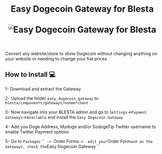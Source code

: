 <h1 align="center">
Easy Dogecoin Gateway for Blesta
<br><br>
<img src="https://dogegarden.com/img/blesta.png" alt="Easy Dogecoin Gateway for Blesta" />
<br><br>
</h1>

Convert any website/store to show Dogecoin without changing anything on your website or needing to change your fiat prices

## How to Install 💻

1- Download and extract the Gateway

2- Upload the folder ```easy_dogecoin_gateway``` to ```blesta/components/gateways/nonmerchant```

3- Now navigate into your BLESTA admin and go to ```Settings```->```Payment Gateways```->```Available``` and install the ```Easy Dogecoin Gateway```

4- Add you Doge Address, Mydoge and/or SodogeTip Twitter username to enable Twitter Payment options

5- Go to ```Packages`` -> ```Order Forms``` ->  edit your ```Order Form``` and on the Gateways, check the ```Easy Dogecoin Gateway```
